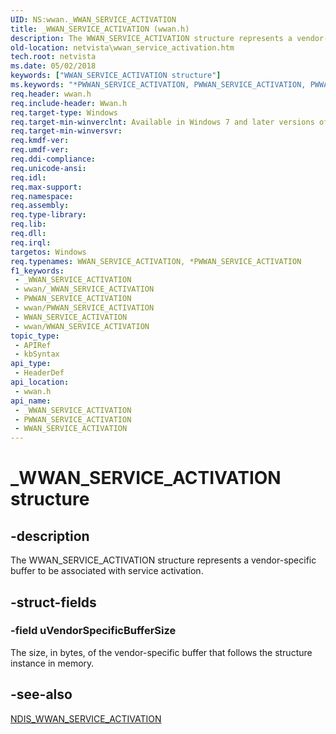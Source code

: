 ```yaml
---
UID: NS:wwan._WWAN_SERVICE_ACTIVATION
title: _WWAN_SERVICE_ACTIVATION (wwan.h)
description: The WWAN_SERVICE_ACTIVATION structure represents a vendor-specific buffer to be associated with service activation.
old-location: netvista\wwan_service_activation.htm
tech.root: netvista
ms.date: 05/02/2018
keywords: ["WWAN_SERVICE_ACTIVATION structure"]
ms.keywords: "*PWWAN_SERVICE_ACTIVATION, PWWAN_SERVICE_ACTIVATION, PWWAN_SERVICE_ACTIVATION structure pointer [Network Drivers Starting with Windows Vista], WWAN_SERVICE_ACTIVATION, WWAN_SERVICE_ACTIVATION structure [Network Drivers Starting with Windows Vista], WwanRef_90dec032-ce8e-4b19-a4d8-e9a7a22d681e.xml, _WWAN_SERVICE_ACTIVATION, netvista.wwan_service_activation, wwan/PWWAN_SERVICE_ACTIVATION, wwan/WWAN_SERVICE_ACTIVATION"
req.header: wwan.h
req.include-header: Wwan.h
req.target-type: Windows
req.target-min-winverclnt: Available in Windows 7 and later versions of Windows.
req.target-min-winversvr: 
req.kmdf-ver: 
req.umdf-ver: 
req.ddi-compliance: 
req.unicode-ansi: 
req.idl: 
req.max-support: 
req.namespace: 
req.assembly: 
req.type-library: 
req.lib: 
req.dll: 
req.irql: 
targetos: Windows
req.typenames: WWAN_SERVICE_ACTIVATION, *PWWAN_SERVICE_ACTIVATION
f1_keywords:
 - _WWAN_SERVICE_ACTIVATION
 - wwan/_WWAN_SERVICE_ACTIVATION
 - PWWAN_SERVICE_ACTIVATION
 - wwan/PWWAN_SERVICE_ACTIVATION
 - WWAN_SERVICE_ACTIVATION
 - wwan/WWAN_SERVICE_ACTIVATION
topic_type:
 - APIRef
 - kbSyntax
api_type:
 - HeaderDef
api_location:
 - wwan.h
api_name:
 - _WWAN_SERVICE_ACTIVATION
 - PWWAN_SERVICE_ACTIVATION
 - WWAN_SERVICE_ACTIVATION
---
```


# _WWAN_SERVICE_ACTIVATION structure


## -description

The WWAN_SERVICE_ACTIVATION structure represents a vendor-specific buffer to be associated with
  service activation.

## -struct-fields

### -field uVendorSpecificBufferSize

The size, in bytes, of the vendor-specific buffer that follows the structure instance in
     memory.

## -see-also

<a href="/windows-hardware/drivers/ddi/ndiswwan/ns-ndiswwan-_ndis_wwan_service_activation">NDIS_WWAN_SERVICE_ACTIVATION</a>


